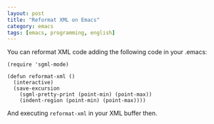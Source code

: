 ```yaml
---
layout: post
title: "Reformat XML on Emacs"
category: emacs
tags: [emacs, programming, english]
---
```


You can reformat XML code adding the following code in your .emacs:

    (require 'sgml-mode)

    (defun reformat-xml ()
      (interactive)
      (save-excursion
        (sgml-pretty-print (point-min) (point-max))
        (indent-region (point-min) (point-max))))

And executing `reformat-xml` in your XML buffer then.
